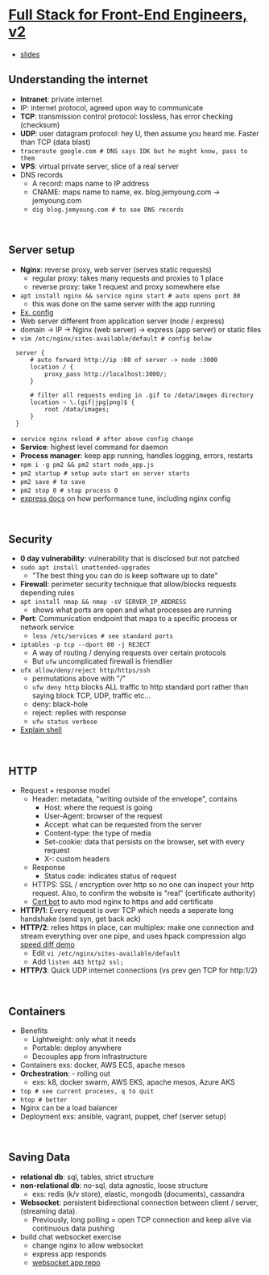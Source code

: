 # [Full Stack for Front-End Engineers, v2](https://frontendmasters.com/courses/fullstack-v2/)

- [slides](https://docs.google.com/presentation/d/1Mvf_rOFz1wZeH1irajJqhRQgzid7BkqJBd8wigpz39M/edit#slide=id.p)

## Understanding the internet

- **Intranet**: private internet
- IP: internet protocol, agreed upon way to communicate
- **TCP**: transmission control protocol: lossless, has error checking (checksum)
- **UDP**: user datagram protocol: hey U, then assume you heard me. Faster than TCP (data blast)
- `traceroute google.com # DNS says IDK but he might know, pass to them`
- **VPS**: virtual private server, slice of a real server
- DNS records
  - A record: maps name to IP address
  - CNAME: maps name to name, ex. blog.jemyoung.com -> jemyoung.com
  - `dig blog.jemyoung.com # to see DNS records`

<br/>

## Server setup

- **Nginx**: reverse proxy, web server (serves static requests)
  - regular proxy: takes many requests and proxies to 1 place
  - reverse proxy: take 1 request and proxy somewhere else
- `apt install nginx && service nginx start # auto opens port 80`
  - this was done on the same server with the app running
- [Ex. config](http://nginx.org/en/docs/beginners_guide.html)
- Web server different from application server (node / express)
- domain -> IP -> Nginx (web server) -> express (app server) or static files
- `vim /etc/nginx/sites-available/default # config below`

```
  server {
      # auto forward http://ip :80 of server -> node :3000
      location / {
          proxy_pass http://localhost:3000/;
      }

      # filter all requests ending in .gif to /data/images directory
      location ~ \.(gif|jpg|png)$ {
          root /data/images;
      }
  }

```

- `service nginx reload # after above config change`
- **Service**: highest level command for daemon
- **Process manager**: keep app running, handles logging, errors, restarts
- `npm i -g pm2 && pm2 start node_app.js`
- `pm2 startup # setup auto start on server starts`
- `pm2 save # to save`
- `pm2 stop 0 # stop process 0`
- [express docs](https://expressjs.com/en/advanced/best-practice-performance.html) on how performance tune, including nginx config

<br/>

## Security

- **0 day vulnerability**: vulnerability that is disclosed but not patched
- `sudo apt install unattended-upgrades`
  - "The best thing you can do is keep software up to date"
- **Firewall**: perimeter security technique that allow/blocks requests depending rules
- `apt install nmap && nmap -sV SERVER_IP_ADDRESS`
  - shows what ports are open and what processes are running
- **Port**: Communication endpoint that maps to a specific process or network service
  - `less /etc/services # see standard ports`
- `iptables -p tcp --dport 80 -j REJECT`
  - A way of routing / denying requests over certain protocols
  - But `ufw` uncomplicated firewall is friendlier
- `ufx allow/deny/reject http/https/ssh`
  - permutations above with "/"
  - `ufw deny http` blocks ALL traffic to http standard port rather than saying block TCP, UDP, traffic etc...
  - deny: black-hole
  - reject: replies with response
  - `ufw status verbose`
- [Explain shell](https://explainshell.com/)

<br/>

## HTTP

- Request + response model
  - Header: metadata, "writing outside of the envelope", contains
    - Host: where the request is going
    - User-Agent: browser of the request
    - Accept: what can be requested from the server
    - Content-type: the type of media
    - Set-cookie: data that persists on the browser, set with every request
    - X-: custom headers
  - Response
    - Status code: indicates status of request
  - HTTPS: SSL / encryption over http so no one can inspect your http request. Also, to confirm the website is "real" (certificate authority)
  - [Cert bot](https://certbot.eff.org/) to auto mod nginx to https and add certificate
- **HTTP/1**: Every request is over TCP which needs a seperate long handshake (send syn, get back ack)
- **HTTP/2**: relies https in place, can multiplex: make one connection and stream everything over one pipe, and uses hpack compression algo [speed diff demo](https://http2.akamai.com/demo)
  - Edit `vi /etc/nginx/sites-available/default`
  - Add `listen 443 http2 ssl;`
- **HTTP/3**: Quick UDP internet connections (vs prev gen TCP for http:1/2)

<br/>

## Containers

- Benefits
  - Lightweight: only what it needs
  - Portable: deploy anywhere
  - Decouples app from infrastructure
- Containers exs: docker, AWS ECS, apache mesos
- **Orchestration**: - rolling out
  - exs: k8, docker swarm, AWS EKS, apache mesos, Azure AKS
- `top # see current proceses, q to quit`
- `htop # better`
- Nginx can be a load balancer
- Deployment exs: ansible, vagrant, puppet, chef (server setup)

<br/>

## Saving Data

- **relational db**: sql, tables, strict structure
- **non-relational db**: no-sql, data agnostic, loose structure
  - exs: redis (k/v store), elastic, mongodb (documents), cassandra
- **Websocket**: persistent bidirectional connection between client / server, (streaming data).
  - Previously, long polling = open TCP connection and keep alive via continuous data pushing
- build chat websocket exercise
  - change nginx to allow websocket
  - express app responds
  - [websocket app repo](https://github.com/young/fsfev2)
